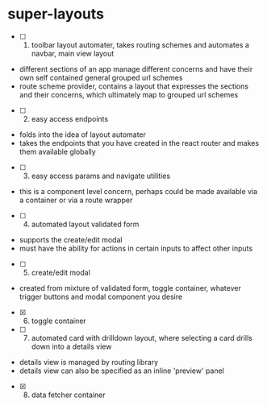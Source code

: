 # super-layouts

- [ ] 1. toolbar layout automater, takes routing schemes and automates a navbar, main view layout
* different sections of an app manage different concerns and have their own self contained general grouped url schemes
* route scheme provider, contains a layout that expresses the sections and their concerns, which ultimately map to grouped url schemes

- [ ] 2. easy access endpoints
* folds into the idea of layout automater
* takes the endpoints that you have created in the react router and makes them available globally


- [ ] 3. easy access params and navigate utilities
* this is a component level concern, perhaps could be made available via a container or via a route wrapper

- [ ] 4. automated layout validated form
* supports the create/edit modal
* must have the ability for actions in certain inputs to affect other inputs

- [ ] 5. create/edit modal
* created from mixture of validated form, toggle container, whatever trigger buttons and modal component you desire

- [x] 6. toggle container

- [ ] 7. automated card with drilldown layout, where selecting a card drills down into a details view
* details view is managed by routing library
* details view can also be specified as an inline 'preview' panel


- [x] 8. data fetcher container
